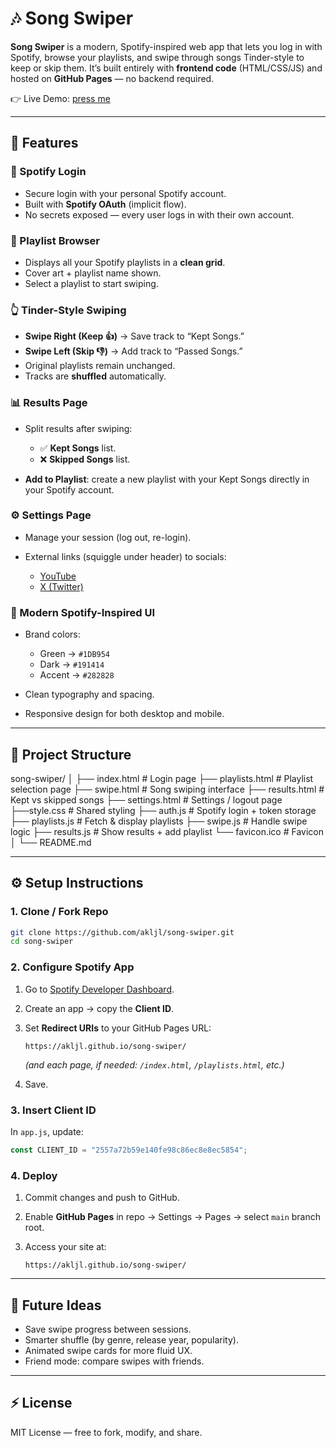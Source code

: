 
# 🎶 Song Swiper

**Song Swiper** is a modern, Spotify-inspired web app that lets you log in with Spotify, browse your playlists, and swipe through songs Tinder-style to keep or skip them.
It’s built entirely with **frontend code** (HTML/CSS/JS) and hosted on **GitHub Pages** — no backend required.

👉 Live Demo: [press me](https://akljl.github.io/song-swiper/index.html)

---

## 🌟 Features

### 🔐 Spotify Login

* Secure login with your personal Spotify account.
* Built with **Spotify OAuth** (implicit flow).
* No secrets exposed — every user logs in with their own account.

### 📂 Playlist Browser

* Displays all your Spotify playlists in a **clean grid**.
* Cover art + playlist name shown.
* Select a playlist to start swiping.

### 👆 Tinder-Style Swiping

* **Swipe Right (Keep 👍)** → Save track to “Kept Songs.”
* **Swipe Left (Skip 👎)** → Add track to “Passed Songs.”
* Original playlists remain unchanged.
* Tracks are **shuffled** automatically.

### 📊 Results Page

* Split results after swiping:

  * ✅ **Kept Songs** list.
  * ❌ **Skipped Songs** list.
* **Add to Playlist**: create a new playlist with your Kept Songs directly in your Spotify account.

### ⚙️ Settings Page

* Manage your session (log out, re-login).
* External links (squiggle under header) to  socials:

  * [YouTube](https://www.youtube.com/@AKLJL64)
  * [X (Twitter)](https://x.com/AKLJL64)

### 🎨 Modern Spotify-Inspired UI

* Brand colors:

  * Green → `#1DB954`
  * Dark → `#191414`
  * Accent → `#282828`
* Clean typography and spacing.
* Responsive design for both desktop and mobile.

---

## 📂 Project Structure

song-swiper/
│
├── index.html         # Login page
├── playlists.html     # Playlist selection page
├── swipe.html         # Song swiping interface
├── results.html       # Kept vs skipped songs
├── settings.html      # Settings / logout page
├──style.css      # Shared styling
├── auth.js        # Spotify login + token storage
├── playlists.js   # Fetch & display playlists
├── swipe.js       # Handle swipe logic
├── results.js     # Show results + add playlist
└── favicon.ico    # Favicon
│
└── README.md


---

## ⚙️ Setup Instructions

### 1. Clone / Fork Repo

```bash
git clone https://github.com/akljl/song-swiper.git
cd song-swiper
```

### 2. Configure Spotify App

1. Go to [Spotify Developer Dashboard](https://developer.spotify.com/dashboard/).
2. Create an app → copy the **Client ID**.
3. Set **Redirect URIs** to your GitHub Pages URL:

   ```
   https://akljl.github.io/song-swiper/
   ```

   *(and each page, if needed: `/index.html`, `/playlists.html`, etc.)*
4. Save.

### 3. Insert Client ID

In `app.js`, update:

```js
const CLIENT_ID = "2557a72b59e140fe98c86ec8e8ec5854";
```

### 4. Deploy

1. Commit changes and push to GitHub.
2. Enable **GitHub Pages** in repo → Settings → Pages → select `main` branch root.
3. Access your site at:

   ```
   https://akljl.github.io/song-swiper/
   ```

---

## 🚀 Future Ideas

* Save swipe progress between sessions.
* Smarter shuffle (by genre, release year, popularity).
* Animated swipe cards for more fluid UX.
* Friend mode: compare swipes with friends.

---

## ⚡ License

MIT License — free to fork, modify, and share.


